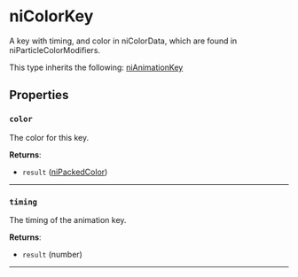 <!---
	This file is autogenerated. Do not edit this file manually. Your changes will be ignored.
	More information: https://github.com/MWSE/MWSE/tree/master/docs
-->

# niColorKey

A key with timing, and color in niColorData, which are found in niParticleColorModifiers.

This type inherits the following: [niAnimationKey](../../types/niAnimationKey)
## Properties

### `color`

The color for this key.

**Returns**:

* `result` ([niPackedColor](../../types/niPackedColor))

***

### `timing`

The timing of the animation key.

**Returns**:

* `result` (number)

***

